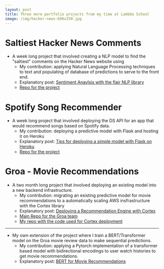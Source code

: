 ```yaml
---
layout: post
title: Three more portfolio projects from my time at Lambda School
image: /img/hacker-news-696x250.jpg
---
```

   

# Saltiest Hacker News Comments 
- A week long project that involved creating a NLP model to find the "saltiest" comments on the Hacker News website using
	- My contribution: applying Natural Language Processing techniques to text and populating of database of predictions to serve to the front end. 
	- Explanatory post: 
[Sentiment Anaylsis with the flair NLP library](https://medium.com/@rileymjones/sentiment-anaylsis-with-the-flair-nlp-library-cfe830bfd0f4) 
	- [Repo for the project](https://github.com/best-salitest-hacker-news-trolls/machine-learning-engineers)

# Spotify Song Recommender 
- A week long project that involved deploying the DS API for an app that would recommend songs based on Spotify data. 
	- My contribution: deploying a predictive model with Flask and hosting it on Heroku 
	- Explanatory post:
[Tips for deploying a simple model with Flask on Heroku](https://medium.com/@rileymjones/tips-for-deploying-a-simple-model-with-flask-on-heroku-e2617cf71be0)
	- [Repo for the project](https://github.com/spotify-recommendation-engine-3/data_science)

# Groa - Movie Recommendations 
- A two month long project that involved deploying an existing model into a new backend infrastructure. 
	- My contribution: migrating an existing predictive model for movie recommendations to a automatically scaling AWS insfrastructure with the Cortex library 
	- Explanatory post:
[Deploying a Recommendation Engine with Cortex](https://medium.com/@rileymjones/deploying-a-recommendation-engine-with-cortex-12aa9bca8498)
	- [Main Repo for the Groa team](https://github.com/Lambda-School-Labs/Groa-ds)
	- [My repo with the code used for Cortex deployment](https://github.com/rileythejones/Groa/tree/master/cortex)

---
- My own extension of the project where I train a BERT/Transformer model on the Groa movie review data to make sequential predictions.
	- My contribution: applying a Pytorch implementation of a transformer based model with bidirectional encodings to user watch histories to get movie recommendations. 
	- Explanatory post:
[BERT for Movie Recommendations](https://medium.com/@rileymjones/bert-for-movie-recommendations-d20d42f2a829)

